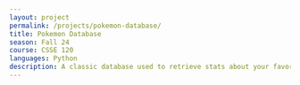 ```yaml
---
layout: project
permalink: /projects/pokemon-database/
title: Pokemon Database
season: Fall 24
course: CSSE 120
languages: Python
description: A classic database used to retrieve stats about your favorite Pokemon. 
---
```


